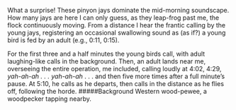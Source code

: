 What a surprise! These pinyon jays dominate the mid-morning soundscape. How many jays are here I can only guess, as they leap-frog past me, the flock continuously moving. From a distance I  hear the frantic calling by the young jays, registering an occasional swallowing sound as (as if?) a young bird is fed by an adult (e.g., 0:11, 0:15). 

 For the first three and a half minutes the young birds call, with adult laughing-like calls in the background. Then, an adult lands near me, overseeing the entire operation, me included, calling loudly at 4:02, 4:29, _yah-ah-ah . . . yah-ah-ah_  . . . and then five more times after a full minute’s pause. At 5:10, he calls as he departs, then calls in the distance as he flies off, following the horde.
#####Background
Western wood-pewee, a woodpecker tapping nearby.
